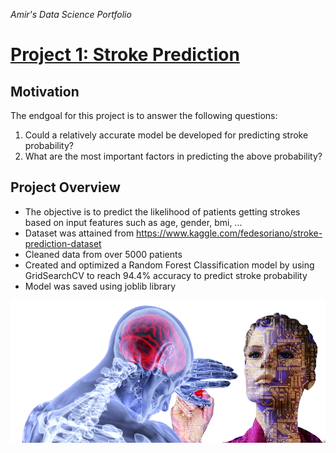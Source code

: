 *Amir's Data Science Portfolio*

# [Project 1: Stroke Prediction](https://github.com/Thraship/stroke_prediction)

## Motivation
The endgoal for this project is to answer the following questions:

1. Could a relatively accurate model be developed for predicting stroke probability?
2. What are the most important factors in predicting the above probability?

## Project Overview
- The objective is to predict the likelihood of patients getting strokes based on input features such as age, gender, bmi, ...
- Dataset was attained from https://www.kaggle.com/fedesoriano/stroke-prediction-dataset
- Cleaned data from over 5000 patients
- Created and optimized a Random Forest Classification model by using GridSearchCV to reach 94.4% accuracy to predict stroke probability
- Model was saved using joblib library

![brain stroke](/images/brain.png)
